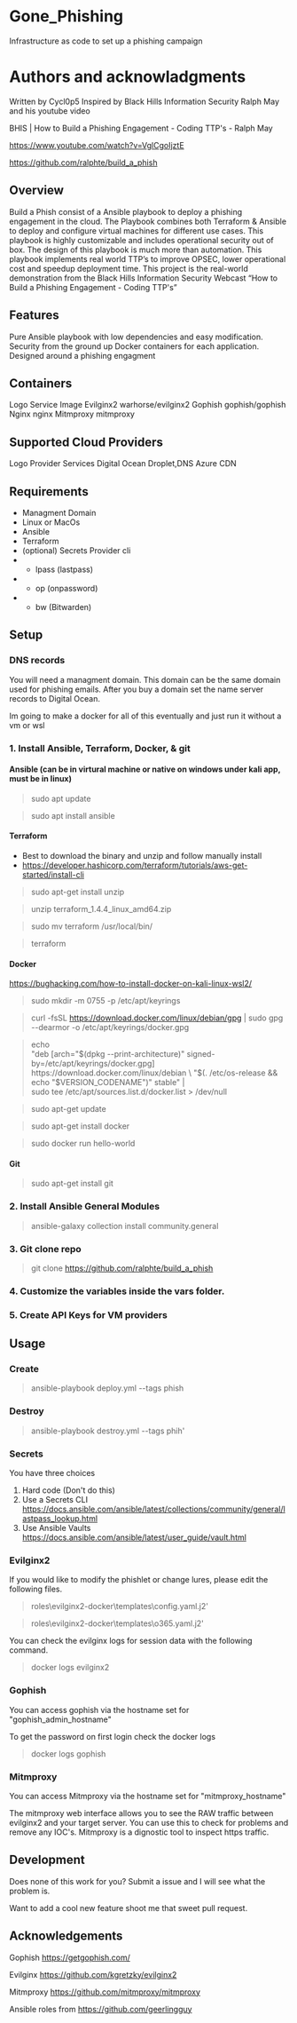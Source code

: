 # Gone_Phishing
Infrastructure as code to set up a phishing campaign

# Authors and acknowladgments
Written by Cycl0p5
Inspired by Black Hills Information Security Ralph May and his youtube video

BHIS | How to Build a Phishing Engagement - Coding TTP's - Ralph May

https://www.youtube.com/watch?v=VglCgoIjztE

https://github.com/ralphte/build_a_phish

## Overview
Build a Phish consist of a Ansible playbook to deploy a phishing engagement in the cloud. The Playbook combines both Terraform & Ansible to deploy and configure virtual machines for different use cases. This playbook is highly customizable and includes operational security out of box. The design of this playbook is much more than automation. This playbook implements real world TTP’s to improve OPSEC, lower operational cost and speedup deployment time. This project is the real-world demonstration from the Black Hills Information Security Webcast “How to Build a Phishing Engagement - Coding TTP's”

## Features
Pure Ansible playbook with low dependencies and easy modification.
Security from the ground up
Docker containers for each application.
Designed around a phishing engagment

## Containers

Logo	Service	Image
	Evilginx2	warhorse/evilginx2
	Gophish	gophish/gophish
	Nginx	nginx
	Mitmproxy	mitmproxy

## Supported Cloud Providers

Logo	Provider	Services
	Digital Ocean	Droplet,DNS
	Azure	CDN

## Requirements

  - Managment Domain
  - Linux or MacOs
  - Ansible
  - Terraform
  - (optional) Secrets Provider cli
  -   - lpass (lastpass)
  -   - op (onpassword)
  -   - bw (Bitwarden)

## Setup

### DNS records
You will need a managment domain. This domain can be the same domain used for phishing emails. After you buy a domain set the name server records to Digital Ocean.

Im going to make a docker for all of this eventually and just run it without a vm or wsl

### 1. Install Ansible, Terraform, Docker, & git
#### Ansible (can be in virtural machine or native on windows under kali app, must be in linux)
  
  >sudo apt update
  
  >sudo apt install ansible
  
#### Terraform
- Best to download the binary and unzip and follow manually install
- https://developer.hashicorp.com/terraform/tutorials/aws-get-started/install-cli
 
>sudo apt-get install unzip

>unzip terraform_1.4.4_linux_amd64.zip

>sudo mv terraform /usr/local/bin/

>terraform 
 
 #### Docker
https://bughacking.com/how-to-install-docker-on-kali-linux-wsl2/

>sudo mkdir -m 0755 -p /etc/apt/keyrings
  
>curl -fsSL https://download.docker.com/linux/debian/gpg | sudo gpg --dearmor -o /etc/apt/keyrings/docker.gpg

>echo \
>"deb [arch="$(dpkg --print-architecture)" signed-by=/etc/apt/keyrings/docker.gpg] https://download.docker.com/linux/debian \
>"$(. /etc/os-release && echo "$VERSION_CODENAME")" stable" | \
>sudo tee /etc/apt/sources.list.d/docker.list > /dev/null
  
>sudo apt-get update
  
>sudo apt-get install docker
  
>sudo docker run hello-world
  
#### Git
  
>sudo apt-get install git
  
### 2. Install Ansible General Modules
  
>ansible-galaxy collection install community.general
  
### 3. Git clone repo
  
>git clone https://github.com/ralphte/build_a_phish
  
### 4. Customize the variables inside the vars folder.
  
### 5. Create API Keys for VM providers
  
## Usage

### Create

>ansible-playbook deploy.yml --tags phish

### Destroy

>ansible-playbook destroy.yml --tags phih'

### Secrets

You have three choices

1. Hard code (Don't do this)
2. Use a Secrets CLI https://docs.ansible.com/ansible/latest/collections/community/general/lastpass_lookup.html
3. Use Ansible Vaults https://docs.ansible.com/ansible/latest/user_guide/vault.html

### Evilginx2
If you would like to modify the phishlet or change lures, please edit the following files.

>roles\evilginx2-docker\templates\config.yaml.j2'

>roles\evilginx2-docker\templates\o365.yaml.j2'

You can check the evilginx logs for session data with the following command.

>docker logs evilginx2

### Gophish

You can access gophish via the hostname set for "gophish_admin_hostname"

To get the password on first login check the docker logs

>docker logs gophish

### Mitmproxy

You can access Mitmproxy via the hostname set for "mitmproxy_hostname"

The mitmproxy web interface allows you to see the RAW traffic between evilginx2 and your target server. You can use this to check for problems and remove any IOC's. Mitmproxy is a dignostic tool to inspect https traffic.

## Development

Does none of this work for you? Submit a issue and I will see what the problem is.

Want to add a cool new feature shoot me that sweet pull request.

## Acknowledgements

Gophish https://getgophish.com/

Evilginx https://github.com/kgretzky/evilginx2

Mitmproxy https://github.com/mitmproxy/mitmproxy

Ansible roles from https://github.com/geerlingguy
  
